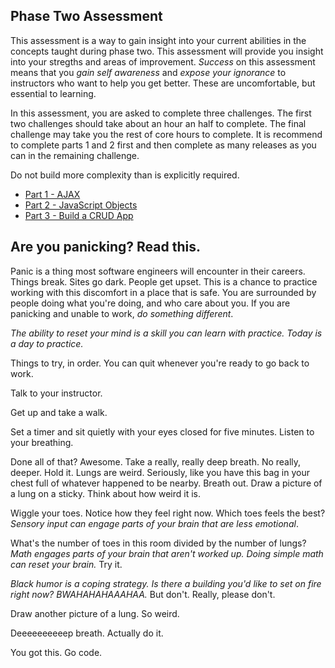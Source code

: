 ## Phase Two Assessment

This assessment is a way to gain insight into your current abilities in the concepts taught during phase two. This assessment will provide you insight into your stregths and areas of improvement. *Success* on this assessment means that you *gain self awareness* and *expose your ignorance* to instructors who want to help you get better. These are uncomfortable, but essential to learning.

In this assessment, you are asked to complete three challenges. The first two challenges should take about an hour an half to complete. The final challenge may take you the rest of core hours to complete. It is recommend to complete parts 1 and 2 first and then complete as many releases as you can in the remaining challenge.

Do not build more complexity than is explicitly required.

- [Part 1 - AJAX](part-1/)
- [Part 2 - JavaScript Objects](part-2/)
- [Part 3 - Build a CRUD App](part-3/)


## Are you panicking? Read this.

Panic is a thing most software engineers will encounter in their careers. Things break. Sites go dark. People get upset. This is a chance to practice working with this discomfort in a place that is safe. You are surrounded by people doing what you're doing, and who care about you. If you are panicking and unable to work, *do something different*.

*The ability to reset your mind is a skill you can learn with practice. Today is a day to practice.*

Things to try, in order. You can quit whenever you're ready to go back to work.

Talk to your instructor.

Get up and take a walk.

Set a timer and sit quietly with your eyes closed for five minutes. Listen to your breathing.

Done all of that? Awesome. Take a really, really deep breath. No really, deeper. Hold it. Lungs are weird. Seriously, like you have this bag in your chest full of whatever happened to be nearby. Breath out. Draw a picture of a lung on a sticky. Think about how weird it is.

Wiggle your toes. Notice how they feel right now. Which toes feels the best? *Sensory input can engage parts of your brain that are less emotional*.

What's the number of toes in this room divided by the number of lungs? *Math engages parts of your brain that aren't worked up. Doing simple math can reset your brain.* Try it.

*Black humor is a coping strategy. Is there a building you'd like to set on fire right now? BWAHAHAHAAAHAA.* But don't. Really, please don't.  

Draw another picture of a lung. So weird.

Deeeeeeeeeep breath. Actually do it.

You got this. Go code.
